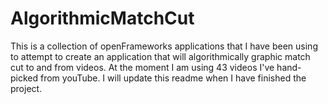 # AlgorithmicMatchCut

This is a collection of openFrameworks applications that I have been using to attempt to create an application that will algorithmically graphic match cut to and from videos. At the moment I am using 43 videos I've hand-picked from youTube. I will update this readme when I have finished the project.
